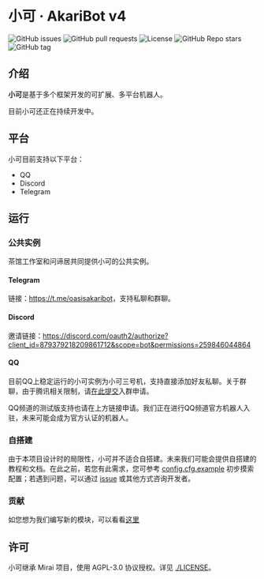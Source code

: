 # 小可 · AkariBot v4

![GitHub issues](https://img.shields.io/github/issues/Teahouse-Studios/bot) ![GitHub pull requests](https://img.shields.io/github/issues-pr/Teahouse-Studios/bot) ![License](https://img.shields.io/github/license/Teahouse-Studios/bot) ![GitHub Repo stars](https://img.shields.io/github/stars/Teahouse-Studios/bot?style=social) ![GitHub tag](https://img.shields.io/github/v/tag/Teahouse-Studios/bot?include_prereleases)


## 介绍
**小可**是基于多个框架开发的可扩展、多平台机器人。

目前小可还正在持续开发中。

## 平台
小可目前支持以下平台：
- QQ
- Discord
- Telegram

## 运行
### 公共实例
茶馆工作室和问谛居共同提供小可的公共实例。

#### Telegram
链接：<https://t.me/oasisakaribot>，支持私聊和群聊。

#### Discord
邀请链接：<https://discord.com/oauth2/authorize?client_id=879379218209861712&scope=bot&permissions=259846044864>

#### QQ
目前QQ上稳定运行的小可实例为小可三号机，支持直接添加好友私聊。关于群聊，由于腾讯相关限制，请[在此提交](https://github.com/Teahouse-Studios/bot/issues/new?assignees=OasisAkari&labels=New&template=add_new_group.yaml&title=%5BNEW%5D%3A+)入群申请。

QQ频道的测试版支持也请在上方链接申请。我们正在进行QQ频道官方机器人入驻，未来可能会成为官方认证的机器人。

### 自搭建
由于本项目设计时的局限性，小可并不适合自搭建。未来我们可能会提供自搭建的教程和文档。在此之前，若您有此需求，您可参考 [config.cfg.example](./config/config.cfg.example) 初步摸索配置；若遇到问题，可以通过 [issue](https://github.com/Teahouse-Studios/bot/issues/new) 或其他方式咨询开发者。

### 贡献
如您想为我们编写新的模块，可以看看[这里](https://bot.teahou.se/wiki/%E6%96%B0%E5%BB%BA%E6%A8%A1%E5%9D%97%E6%8C%87%E5%8D%97)

## 许可
小可继承 Mirai 项目，使用 AGPL-3.0 协议授权。详见 [./LICENSE](./LICENSE)。
